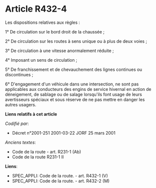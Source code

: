 # Article R432-4

Les dispositions relatives aux règles :

1° De circulation sur le bord droit de la chaussée ;

2° De circulation sur les routes à sens unique ou à plus de deux voies ;

3° De circulation à une vitesse anormalement réduite ;

4° Imposant un sens de circulation ;

5° De franchissement et de chevauchement des lignes continues ou discontinues ;

6° D'engagement d'un véhicule dans une intersection, ne sont pas applicables aux conducteurs des engins de service hivernal
en action de déneigement, de sablage ou de salage lorsqu'ils font usage de leurs avertisseurs spéciaux et sous réserve de ne
pas mettre en danger les autres usagers.

**Liens relatifs à cet article**

_Codifié par_:

  - Décret n°2001-251 2001-03-22 JORF 25 mars 2001

_Anciens textes_:

  - Code de la route - art. R231-1 (Ab)
  - Code de la route R231-1 II

**Liens**:

  - SPEC_APPLI: Code de la route. - art. R432-1 (V)
  - SPEC_APPLI: Code de la route. - art. R432-2 (M)
